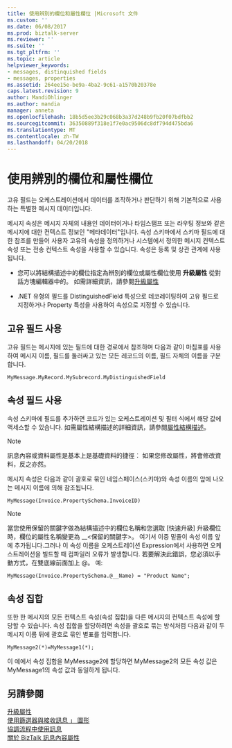 ```yaml
---
title: 使用辨別的欄位和屬性欄位 |Microsoft 文件
ms.custom: ''
ms.date: 06/08/2017
ms.prod: biztalk-server
ms.reviewer: ''
ms.suite: ''
ms.tgt_pltfrm: ''
ms.topic: article
helpviewer_keywords:
- messages, distinquished fields
- messages, properties
ms.assetid: 264ee15e-be9a-4ba2-9c61-a1570b20378e
caps.latest.revision: 9
author: MandiOhlinger
ms.author: mandia
manager: anneta
ms.openlocfilehash: 18b5d5ee3b29c068b3a37d248b9fb20f07bdfbb2
ms.sourcegitcommit: 36350889f318e1f7e0ac9506dc8df794d475bda6
ms.translationtype: MT
ms.contentlocale: zh-TW
ms.lasthandoff: 04/20/2018
---
```

# <a name="using-distinguished-fields-and-property-fields"></a>使用辨別的欄位和屬性欄位
고유 필드는 오케스트레이션에서 데이터를 조작하거나 판단하기 위해 기본적으로 사용하는 특별한 메시지 데이터입니다.  
  
 메시지 속성은 메시지 자체의 내용인 데이터이거나 타임스탬프 또는 라우팅 정보와 같은 메시지에 대한 컨텍스트 정보인 "메타데이터"입니다. 속성 스키마에서 스키마 필드에 대한 참조를 만들어 사용자 고유의 속성을 정의하거나 시스템에서 정의한 메시지 컨텍스트 속성 또는 전송 컨텍스트 속성을 사용할 수 있습니다. 속성은 등록 및 상관 관계에 사용됩니다.  
  
-   您可以將結構描述中的欄位指定為辨別的欄位或屬性欄位使用 **升級屬性** 從對話方塊編輯器中的。 如需詳細資訊，請參閱[升級屬性](../core/promoting-properties.md)  
  
-   .NET 유형의 필드를 DistinguishedField 특성으로 데코레이팅하여 고유 필드로 지정하거나 Property 특성을 사용하여 속성으로 지정할 수 있습니다.  
  
## <a name="using-distinguished-fields"></a>고유 필드 사용  
 고유 필드는 메시지에 있는 필드에 대한 경로에서 참조하며 다음과 같이 마침표를 사용하여 메시지 이름, 필드를 둘러싸고 있는 모든 레코드의 이름, 필드 자체의 이름을 구분합니다.  
  
```  
MyMessage.MyRecord.MySubrecord.MyDistinguishedField  
```  
  
## <a name="using-property-fields"></a>속성 필드 사용  
 속성 스키마에 필드를 추가하면 코드가 있는 오케스트레이션 및 필터 식에서 해당 값에 액세스할 수 있습니다. 如需屬性結構描述的詳細資訊，請參閱[屬性結構描述](../core/property-schemas.md)。  
  
> [!NOTE]
>  訊息內容或資料屬性是基本上是基礎資料的捷徑︰ 如果您修改屬性，將會修改資料，反之亦然。  
  
 메시지 속성은 다음과 같이 괄호로 묶인 네임스페이스(스키마)와 속성 이름의 앞에 나오는 메시지 이름에 의해 참조됩니다.  
  
```  
MyMessage(Invoice.PropertySchema.InvoiceID)  
```  
  
> [!NOTE]
>  當您使用保留的關鍵字做為結構描述中的欄位名稱和您選取 [快速升級] 升級欄位時，欄位的屬性名稱變更為 __\<保留的關鍵字\>。 여기서 이중 밑줄이 속성 이름 앞에 추가됩니다.그러나 이 속성 이름을 오케스트레이션 Expression에서 사용하면 오케스트레이션을 빌드할 때 컴파일러 오류가 발생합니다.  若要解決此錯誤，您必須以手動方式，在雙底線前面加上 @。 예:  
>   
>  `MyMessage(Invoice.PropertySchema.@__Name) = "Product Name";`  
  
## <a name="property-sets"></a>속성 집합  
 또한 한 메시지의 모든 컨텍스트 속성(속성 집합)을 다른 메시지의 컨텍스트 속성에 할당할 수 있습니다. 속성 집합을 할당하려면 속성을 괄호로 묶는 방식처럼 다음과 같이 두 메시지 이름 뒤에 괄호로 묶인 별표를 입력합니다.  
  
```  
MyMessage2(*)=MyMessage1(*);  
```  
  
 이 예에서 속성 집합을 MyMessage2에 할당하면 MyMessage2의 모든 속성 값은 MyMessage1의 속성 값과 동일하게 됩니다.  
  
## <a name="see-also"></a>另請參閱  
 [升級屬性](../core/promoting-properties.md)   
 [使用篩選器與接收訊息 」 圖形](../core/using-filters-with-the-receive-message-shape.md)   
 [協調流程中使用訊息](../core/using-messages-in-orchestrations.md)   
 [關於 BizTalk 訊息內容屬性](../core/about-biztalk-message-context-properties.md)